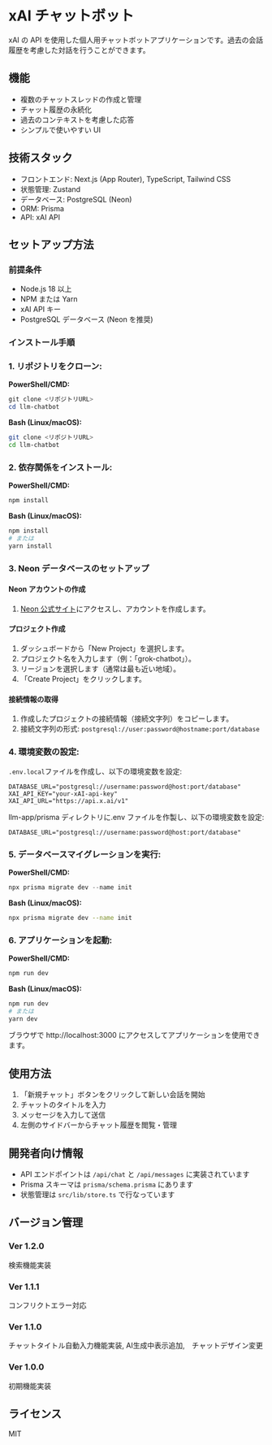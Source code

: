 # xAI チャットボット

xAI の API を使用した個人用チャットボットアプリケーションです。過去の会話履歴を考慮した対話を行うことができます。

## 機能

- 複数のチャットスレッドの作成と管理
- チャット履歴の永続化
- 過去のコンテキストを考慮した応答
- シンプルで使いやすい UI

## 技術スタック

- フロントエンド: Next.js (App Router), TypeScript, Tailwind CSS
- 状態管理: Zustand
- データベース: PostgreSQL (Neon)
- ORM: Prisma
- API: xAI API

## セットアップ方法

### 前提条件

- Node.js 18 以上
- NPM または Yarn
- xAI API キー
- PostgreSQL データベース (Neon を推奨)

### インストール手順

### 1. リポジトリをクローン:

**PowerShell/CMD:**

```powershell
git clone <リポジトリURL>
cd llm-chatbot
```

**Bash (Linux/macOS):**

```bash
git clone <リポジトリURL>
cd llm-chatbot
```

### 2. 依存関係をインストール:

**PowerShell/CMD:**

```powershell
npm install
```

**Bash (Linux/macOS):**

```bash
npm install
# または
yarn install
```

### 3. Neon データベースのセットアップ

#### Neon アカウントの作成

1. [Neon 公式サイト](https://neon.tech)にアクセスし、アカウントを作成します。

#### プロジェクト作成

1. ダッシュボードから「New Project」を選択します。
2. プロジェクト名を入力します（例：「grok-chatbot」）。
3. リージョンを選択します（通常は最も近い地域）。
4. 「Create Project」をクリックします。

#### 接続情報の取得

1. 作成したプロジェクトの接続情報（接続文字列）をコピーします。
2. 接続文字列の形式: `postgresql://user:password@hostname:port/database`

### 4. 環境変数の設定:

`.env.local`ファイルを作成し、以下の環境変数を設定:

```
DATABASE_URL="postgresql://username:password@host:port/database"
XAI_API_KEY="your-xAI-api-key"
XAI_API_URL="https://api.x.ai/v1"
```

llm-app/prisma ディレクトリに.env ファイルを作製し、以下の環境変数を設定:

```
DATABASE_URL="postgresql://username:password@host:port/database"
```

### 5. データベースマイグレーションを実行:

**PowerShell/CMD:**

```powershell
npx prisma migrate dev --name init
```

**Bash (Linux/macOS):**

```bash
npx prisma migrate dev --name init
```

### 6. アプリケーションを起動:

**PowerShell/CMD:**

```powershell
npm run dev
```

**Bash (Linux/macOS):**

```bash
npm run dev
# または
yarn dev
```

ブラウザで http://localhost:3000 にアクセスしてアプリケーションを使用できます。

## 使用方法

1. 「新規チャット」ボタンをクリックして新しい会話を開始
2. チャットのタイトルを入力
3. メッセージを入力して送信
4. 左側のサイドバーからチャット履歴を閲覧・管理

## 開発者向け情報

- API エンドポイントは `/api/chat` と `/api/messages` に実装されています
- Prisma スキーマは `prisma/schema.prisma` にあります
- 状態管理は `src/lib/store.ts` で行なっています

## バージョン管理

### Ver 1.2.0
検索機能実装

### Ver 1.1.1
コンフリクトエラー対応

### Ver 1.1.0
チャットタイトル自動入力機能実装, AI生成中表示追加,　チャットデザイン変更

### Ver 1.0.0
初期機能実装

## ライセンス

MIT
